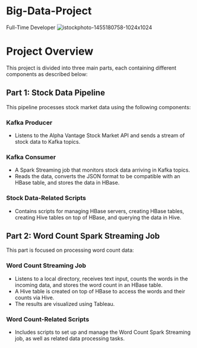 # Big-Data-Project
Full-Time Developer
![istockphoto-1455180758-1024x1024](https://github.com/user-attachments/assets/803da3b1-2710-44af-9b25-c9dee89b82fb)





# Project Overview

This project is divided into three main parts, each containing different components as described below:

## Part 1: Stock Data Pipeline
This pipeline processes stock market data using the following components:

### Kafka Producer
- Listens to the Alpha Vantage Stock Market API and sends a stream of stock data to Kafka topics.

### Kafka Consumer
- A Spark Streaming job that monitors stock data arriving in Kafka topics.
- Reads the data, converts the JSON format to be compatible with an HBase table, and stores the data in HBase.

### Stock Data-Related Scripts
- Contains scripts for managing HBase servers, creating HBase tables, creating Hive tables on top of HBase, and querying the data in Hive.

## Part 2: Word Count Spark Streaming Job
This part is focused on processing word count data:

### Word Count Streaming Job
- Listens to a local directory, receives text input, counts the words in the incoming data, and stores the word count in an HBase table.
- A Hive table is created on top of HBase to access the words and their counts via Hive.
- The results are visualized using Tableau.

### Word Count-Related Scripts
- Includes scripts to set up and manage the Word Count Spark Streaming job, as well as related data processing tasks.

  
 
